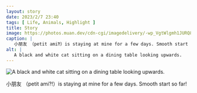```yaml
---
layout: story
date: 2023/2/7 23:40
tags: [ Life, Animals, Highlight ]
title: Story
image: https://photos.muan.dev/cdn-cgi/imagedelivery/-wp_VgtWlgmh1JURQ8t1mg/62572b97-a23f-4900-7682-9dd3c6fbc600/public
caption: |
   小朋友 （petit ami⁈）is staying at mine for a few days. Smooth start so far!
alt: |
   A black and white cat sitting on a dining table looking upwards.
---
```


![A black and white cat sitting on a dining table looking upwards.](https://photos.muan.dev/cdn-cgi/imagedelivery/-wp_VgtWlgmh1JURQ8t1mg/62572b97-a23f-4900-7682-9dd3c6fbc600/public)

小朋友 （petit ami⁈）is staying at mine for a few days. Smooth start so far!
